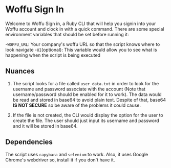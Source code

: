 # Woffu Sign In

Welcome to Woffu Sign in, a Ruby CLI that will help you signin into your Woffu account and clock in with a quick command.
There are some special environment variables that should be set before running it:

 -`WOFFU_URL`: Your company's woffu URL so that the script knows where to look navigate
 -`UI`(optional): This variable would allow you to see what is happening when the script is being executed

## Nuances

1. The script looks for a file called `user_data.txt` in order to look for the username and password associate with the account (Note that username/password should be enabled for it to work). The data would be read and stored in base64 to avoid plain text. Despite of that, base64 **IS NOT SECURE** so be aware of the problems it could cause.

2. If the file is not created, the CLI would display the option for the user to create the file. The user should just input its username and password and it will be stored in base64.

## Dependencies

 The script uses `capybara` and `selenium` to work. Also, it uses Google Chrome's webdriver so, install it if you don't have it.
